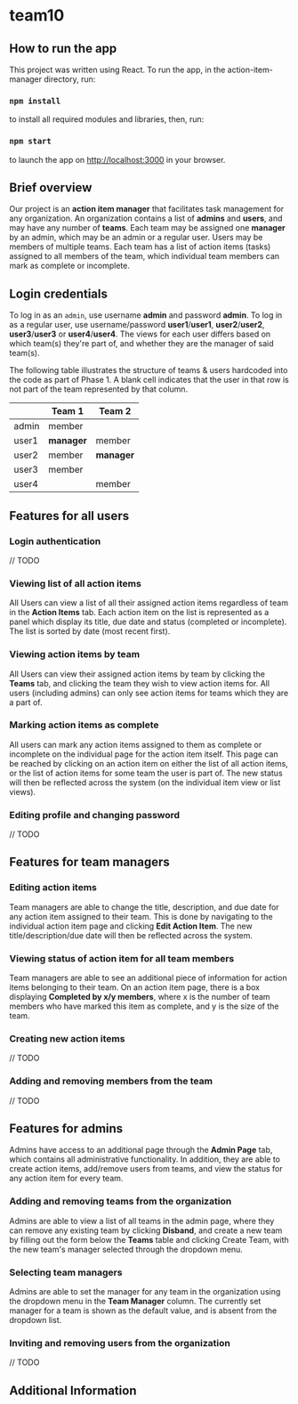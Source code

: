 # team10


## How to run the app

This project was written using React. To run the app, in the action-item-manager directory, run:

### `npm install`

to install all required modules and libraries, then, run:

### `npm start`

to launch the app on [http://localhost:3000](http://localhost:3000) in your browser.

## Brief overview

Our project is an **action item manager** that facilitates task management for any organization. An organization 
contains a list of **admins** and **users**, and may have any number of **teams**. Each team may be assigned one **manager**
by an admin, which may be an admin or a regular user. Users may be members of multiple teams. Each team has
a list of action items (tasks) assigned to all members of the team, which individual team members can
mark as complete or incomplete.

## Login credentials

To log in as an `admin`, use username **admin** and password **admin**. To log in as a regular user, use
username/password **user1**/**user1**, **user2**/**user2**, **user3**/**user3** or **user4**/**user4**. The views
for each user differs based on which team(s) they're part of, and whether they are the manager of said team(s).

The following table illustrates the structure of teams & users hardcoded into the code as part of Phase 1.
A blank cell indicates that the user in that row is not part of the team represented by that column.

&nbsp; | Team 1 | Team 2
--- | --- | ---
admin | member | &nbsp;
user1 | **manager** | member
user2 | member | **manager**
user3 | member | &nbsp;
user4 | &nbsp; | member

## Features for all users

### Login authentication
// TODO

### Viewing list of all action items

All Users can view a list of all their assigned action items regardless of team in the **Action Items** tab.
Each action item on the list is represented as a panel which display its title, due date and status
(completed or incomplete). The list is sorted by date (most recent first).

### Viewing action items by team

All Users can view their assigned action items by team by clicking the **Teams** tab, and clicking the team
they wish to view action items for. All users (including admins) can only see action items for 
teams which they are a part of.

### Marking action items as complete

All users can mark any action items assigned to them as complete or incomplete on the individual page for
the action item itself. This page can be reached by clicking on an action item on either the list of all
action items, or the list of action items for some team the user is part of. The new status will then be reflected
across the system (on the individual item view or list views).

### Editing profile and changing password
// TODO

## Features for team managers

### Editing action items

Team managers are able to change the title, description, and due date for any action item assigned to their
team. This is done by navigating to the individual action item page and clicking **Edit Action Item**. The new 
title/description/due date will then be reflected across the system.

### Viewing status of action item for all team members

Team managers are able to see an additional piece of information for action items belonging to their team. On
an action item page, there is a box displaying **Completed by x/y members**, where x is the number of team members
who have marked this item as complete, and y is the size of the team. 

### Creating new action items
// TODO

### Adding and removing members from the team
// TODO

## Features for admins

Admins have access to an additional page through the **Admin Page** tab, which contains all administrative functionality.
In addition, they are able to create action items, add/remove users from teams, and view the status for any action item for
every team. 

### Adding and removing teams from the organization

Admins are able to view a list of all teams in the admin page, where they can remove any existing team by clicking **Disband**,
and create a new team by filling out the form below the **Teams** table and clicking Create Team, with the new team's manager selected through the dropdown menu.

### Selecting team managers

Admins are able to set the manager for any team in the organization using the dropdown menu in the **Team Manager** column.
The currently set manager for a team is shown as the default value, and is absent from the dropdown list.

### Inviting and removing users from the organization
// TODO

## Additional Information
